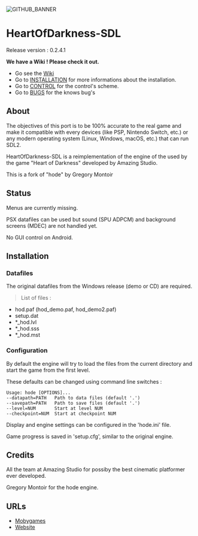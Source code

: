 ![GITHUB_BANNER](https://user-images.githubusercontent.com/49678526/69384191-f2ca8e00-0cbb-11ea-8049-14c60b72acf1.png)
# HeartOfDarkness-SDL
<p>Release version : 0.2.4.1</p>
<p><b>We have a Wiki ! Please check it out.</b></p>

* Go see the [Wiki](https://github.com/MaximLopez/HeartOfDarkness-SDL/wiki)
* Go to [INSTALLATION](https://github.com/MaximLopez/HeartOfDarkness-SDL/wiki/Installation) for more informations about the installation.
* Go to [CONTROL](https://github.com/MaximLopez/HeartOfDarkness-SDL/wiki/How-to-control) for the control's scheme.
* Go to [BUGS](BUGS.MD) for the knows bug's

## About
<p>The objectives of this port is to be 100% accurate to the real game and make it compatible with every devices (like PSP, Nintendo Switch, etc.) or any modern operating system (Linux, Windows, macOS, etc.) that can run SDL2.</p>
<p>HeartOfDarkness-SDL is a reimplementation of the engine of the used by the game "Heart of Darkness" developed by Amazing Studio.</p>
<p>This is a fork of "hode" by Gregory Montoir</p>

## Status 
<p>Menus are currently missing.</p>
<p>PSX datafiles can be used but sound (SPU ADPCM) and background screens (MDEC)
are not handled yet.</p>
<p>No GUI control on Android.</p>

## Installation
### Datafiles
<p>The original datafiles from the Windows release (demo or CD) are required.</p>

> List of files : 
* hod.paf (hod_demo.paf, hod_demo2.paf)
* setup.dat
* *_hod.lvl
* *_hod.sss
* *_hod.mst

### Configuration

<p>By default the engine will try to load the files from the current directory
and start the game from the first level.</p>
<p>These defaults can be changed using command line switches :</p>

    Usage: hode [OPTIONS]...
    --datapath=PATH   Path to data files (default '.')
    --savepath=PATH   Path to save files (default '.')
    --level=NUM       Start at level NUM
    --checkpoint=NUM  Start at checkpoint NUM

<p>Display and engine settings can be configured in the 'hode.ini' file.</p>
<p>Game progress is saved in 'setup.cfg', similar to the original engine.</p>

## Credits 
<p>All the team at Amazing Studio for possiby the best cinematic platformer ever developed.</p>
<p>Gregory Montoir for the hode engine.</p>

## URLs
* [Mobygames](https://www.mobygames.com/game/heart-of-darkness)
* [Website](http://heartofdarkness.ca/)
